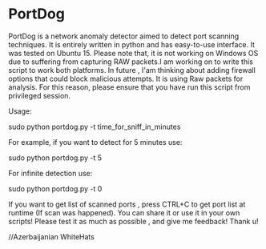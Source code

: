 # PortDog

PortDog is a network anomaly detector aimed to detect port scanning techniques. It is entirely written in python and has easy-to-use interface. It was tested on Ubuntu 15. Please note that, it is not working on Windows OS due to suffering from capturing RAW packets.I am working on to write this script to work both platforms. In future , I'am thinking about adding firewall options that could block malicious attempts. It is using Raw packets for analysis. For this reason, please ensure that you have run this script from privileged session.

Usage:

sudo python portdog.py -t time_for_sniff_in_minutes

For example, if you want to detect for 5 minutes use:

sudo python portdog.py -t 5

For infinite detection use:

sudo python portdog.py -t 0

If you want to get list of scanned ports , press CTRL+C to get port list at runtime (If scan was happened).
You can share it or use it in your own scripts!
Please test it as much as possible , and give me feedback!
Thank u!

//Azerbaijanian WhiteHats 
